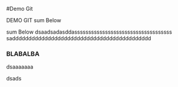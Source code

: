 #Demo Git

DEMO GIT
sum Below

sum Below
dsaadsadasddasssssssssssssssssssssssssssssssssss
saddddddddddddddddddddddddddddddddddddddddddd

### BLABALBA

dsaaaaaaa

dsads